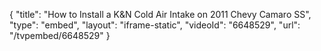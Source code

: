 {
    "title": "How to Install a K&N Cold Air Intake on 2011 Chevy Camaro SS",
    "type": "embed",
    "layout": "iframe-static",
    "videoId": "6648529",
    "url": "\/tvpembed\/6648529"
}